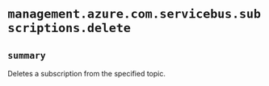 # `management.azure.com.servicebus.subscriptions.delete`

## `summary`
Deletes a subscription from the specified topic.


